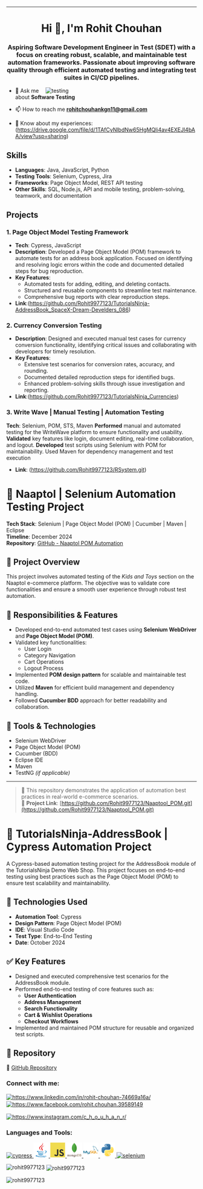 ***
<h1 align="center">Hi 👋, I'm Rohit Chouhan</h1>
<h3 align="center">Aspiring Software Development Engineer in Test (SDET) with a focus on creating robust, scalable, and maintainable test automation frameworks. Passionate about improving software quality through efficient automated testing and integrating test suites in CI/CD pipelines.</h3>
<img align="right"  alt="testing" width="400" src="https://encrypted-tbn0.gstatic.com/images?q=tbn:ANd9GcTQSQdNnEzrK6Re-ITBMV7v849R7XbFbw3xD85dnH_dY2py9avY8cqFxXA&s">




- 💬 Ask me about **Software Testing**

- 📫 How to reach me **rohitchouhankgn11@gmail.com**

- 📄 Know about my experiences: (https://drive.google.com/file/d/1TAfCyNlbdNw65HgMQIi4av4EXEJl4bAA/view?usp=sharing)
## Skills

- **Languages**: Java, JavaScript, Python
- **Testing Tools**: Selenium, Cypress, Jira
- **Frameworks**: Page Object Model, REST API testing
- **Other Skills**: SQL, Node.js, API and mobile testing, problem-solving, teamwork, and documentation

## Projects

### 1. Page Object Model Testing Framework
   - **Tech**: Cypress, JavaScript
   - **Description**: Developed a Page Object Model (POM) framework to automate tests for an address book application. Focused on identifying and resolving logic errors within the code and documented detailed steps for bug reproduction.
   - **Key Features**:
     - Automated tests for adding, editing, and deleting contacts.
     - Structured and reusable components to streamline test maintenance.
     - Comprehensive bug reports with clear reproduction steps.
   - **Link**:(https://github.com/Rohit9977123/TutorialsNinja-AddressBook_SpaceX-Dream-Develders_086)

### 2. Currency Conversion Testing
   - **Description**: Designed and executed manual test cases for currency conversion functionality, identifying critical issues and collaborating with developers for timely resolution.
   - **Key Features**:
     - Extensive test scenarios for conversion rates, accuracy, and rounding.
     - Documented detailed reproduction steps for identified bugs.
     - Enhanced problem-solving skills through issue investigation and reporting.
   - **Link**:(https://github.com/Rohit9977123/TutorialsNinja_Currencies)

### 3. Write Wave | Manual Testing | Automation Testing
**Tech**: Selenium, POM, STS, Maven
**Performed** manual and automated testing for the WriteWave platform to ensure functionality and usability.
**Validated** key features like login, document editing, real-time collaboration, and logout.
**Developed** test scripts using Selenium with POM for maintainability.
   Used Maven for dependency management and test execution
- **Link**: (https://github.com/Rohit9977123/RSystem.git)
# 🛒 Naaptol | Selenium Automation Testing Project

**Tech Stack**: Selenium | Page Object Model (POM) | Cucumber | Maven | Eclipse  
**Timeline**: December 2024  
**Repository**: [GitHub - Naaptol POM Automation](https://github.com/Rohit9977123/Naaptool_POM.git)

## 📌 Project Overview
This project involves automated testing of the *Kids and Toys* section on the Naaptol e-commerce platform. The objective was to validate core functionalities and ensure a smooth user experience through robust test automation.

## 🔧 Responsibilities & Features
- Developed end-to-end automated test cases using **Selenium WebDriver** and **Page Object Model (POM)**.
- Validated key functionalities:
  - User Login
  - Category Navigation
  - Cart Operations
  - Logout Process
- Implemented **POM design pattern** for scalable and maintainable test code.
- Utilized **Maven** for efficient build management and dependency handling.
- Followed **Cucumber BDD** approach for better readability and collaboration.

## 🚀 Tools & Technologies
- Selenium WebDriver  
- Page Object Model (POM)  
- Cucumber (BDD)  
- Eclipse IDE  
- Maven  
- TestNG *(if applicable)*

---

> 📁 This repository demonstrates the application of automation best practices in real-world e-commerce scenarios.  
> 🔗 **Project Link**: [https://github.com/Rohit9977123/Naaptool_POM.git](https://github.com/Rohit9977123/Naaptool_POM.git)
# 🧪 TutorialsNinja-AddressBook | Cypress Automation Project

A Cypress-based automation testing project for the AddressBook module of the TutorialsNinja Demo Web Shop. This project focuses on end-to-end testing using best practices such as the Page Object Model (POM) to ensure test scalability and maintainability.

## 🔧 Technologies Used
- **Automation Tool**: Cypress  
- **Design Pattern**: Page Object Model (POM)  
- **IDE**: Visual Studio Code  
- **Test Type**: End-to-End Testing  
- **Date**: October 2024  

## ✅ Key Features
- Designed and executed comprehensive test scenarios for the AddressBook module.  
- Performed end-to-end testing of core features such as:
  - **User Authentication**
  - **Address Management**
  - **Search Functionality**
  - **Cart & Wishlist Operations**
  - **Checkout Workflows**
- Implemented and maintained POM structure for reusable and organized test scripts.

## 📁 Repository
🔗 [GitHub Repository](https://github.com/Rohit9977123/TutorialsNinja-AddressBook_SpaceX-Dream-Develders_086.git)






<h3 align="left">Connect with me:</h3>
<p align="left">
<a href="https://linkedin.com/in/https://www.linkedin.com/in/rohit-chouhan-74669a16a/" target="blank"><img align="center" src="https://raw.githubusercontent.com/rahuldkjain/github-profile-readme-generator/master/src/images/icons/Social/linked-in-alt.svg" alt="https://www.linkedin.com/in/rohit-chouhan-74669a16a/" height="30" width="40" /></a>
<a href="https://fb.com/https://www.facebook.com/rohit.chouhan.39589149" target="blank"><img align="center" src="https://raw.githubusercontent.com/rahuldkjain/github-profile-readme-generator/master/src/images/icons/Social/facebook.svg" alt="https://www.facebook.com/rohit.chouhan.39589149" height="30" width="40" /></a>
  
<a href="https://instagram.com/https://www.instagram.com/c_h_o_u_h_a_n_r/" target="blank"><img align="center" src="https://raw.githubusercontent.com/rahuldkjain/github-profile-readme-generator/master/src/images/icons/Social/instagram.svg" alt="https://www.instagram.com/c_h_o_u_h_a_n_r/" height="30" width="40" /></a>
</p>

<h3 align="left">Languages and Tools:</h3>
<p align="left"> <a href="https://www.cypress.io" target="_blank" rel="noreferrer"> <img src="https://raw.githubusercontent.com/simple-icons/simple-icons/6e46ec1fc23b60c8fd0d2f2ff46db82e16dbd75f/icons/cypress.svg" alt="cypress" width="40" height="40"/> </a> <a href="https://www.java.com" target="_blank" rel="noreferrer"> <img src="https://raw.githubusercontent.com/devicons/devicon/master/icons/java/java-original.svg" alt="java" width="40" height="40"/> </a> <a href="https://developer.mozilla.org/en-US/docs/Web/JavaScript" target="_blank" rel="noreferrer"> <img src="https://raw.githubusercontent.com/devicons/devicon/master/icons/javascript/javascript-original.svg" alt="javascript" width="40" height="40"/> </a> <a href="https://www.mongodb.com/" target="_blank" rel="noreferrer"> <img src="https://raw.githubusercontent.com/devicons/devicon/master/icons/mongodb/mongodb-original-wordmark.svg" alt="mongodb" width="40" height="40"/> </a> <a href="https://www.mysql.com/" target="_blank" rel="noreferrer"> <img src="https://raw.githubusercontent.com/devicons/devicon/master/icons/mysql/mysql-original-wordmark.svg" alt="mysql" width="40" height="40"/> </a> <a href="https://www.python.org" target="_blank" rel="noreferrer"> <img src="https://raw.githubusercontent.com/devicons/devicon/master/icons/python/python-original.svg" alt="python" width="40" height="40"/> </a> <a href="https://www.selenium.dev" target="_blank" rel="noreferrer"> <img src="https://raw.githubusercontent.com/detain/svg-logos/780f25886640cef088af994181646db2f6b1a3f8/svg/selenium-logo.svg" alt="selenium" width="40" height="40"/> </a> </p>

<p><img align="left" src="https://github-readme-stats.vercel.app/api/top-langs?username=rohit9977123&show_icons=true&locale=en&layout=compact" alt="rohit9977123" /></p>

<p>&nbsp;<img align="center" src="https://github-readme-stats.vercel.app/api?username=rohit9977123&show_icons=true&locale=en" alt="rohit9977123" /></p>

<p><img align="center" src="https://github-readme-streak-stats.herokuapp.com/?user=rohit9977123&" alt="rohit9977123" /></p>

